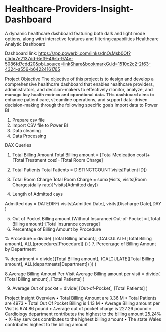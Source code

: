# Healthcare-Providers-Insight-Dashboard
 A dynamic healthcare dashboard featuring both dark and light mode options, along with interactive features and filtering capabilities
Healthcare Analytic Dashboard 

Dashboard link: https://app.powerbi.com/links/dnOsMsb0Of?ctid=7e2137dd-6ef9-46eb-974e-5086fd7cdd20&pbi_source=linkShare&bookmarkGuid=1510c2c2-2f63-4324-a556-b64224161765

Project Objective 
The objective of this project is to design and develop a comprehensive healthcare dashboard that enables healthcare providers, administrators, and decision-makers to effectively monitor, analyze, and manage key health metrics and operational data. This dashboard aims to enhance patient care, streamline operations, and support data-driven decision-making through the following specific goals 
Import data to Power BI 
1. Prepare csv file 
2. Import CSV file to Power BI 
3. Data cleaning 
4. Data Processing 

DAX Queries
1.	Total Billing Amount
Total Billing amount = [Total Medication cost]+[Total Treatment cost]+[Total Room Charge]
2.	Total Patients
Total Patients = DISTINCTCOUNT(visits[Patient ID])
3.	Total Room Charge
Total Room Charge = sumx(visits,
    visits[Room Charges(daily rate)]*visits[Admitted day])

4.	Length of Admitted days

Admitted day = DATEDIFF(
    visits[Admitted Date],
    visits[Discharge Date],DAY
)

5.	Out of Pocket Billing amount (Without Insurance)
Out-of-Pocket = [Total Billing amount]-[Total insurance coverage] 
6.	Percentage of Billing Amount by Procedure

% Procedure = 
divide(
    [Total Billing amount],
    (CALCULATE([Total Billing amount],
    ALL(procedures[Procedure])
    ))
)
7. Percentage of Billing Amount by Department

% department = 
divide(
    [Total Billing amount],
    (CALCULATE([Total Billing amount],
    ALL(departments[Department])
    ))
)

8.Average Billing Amount Per Visit
Average Billing amount per visit = 
divide(
    [Total Billing amount],
    [Total Patients]
)

9. Average Out of pocket = 
divide(
    [Out-of-Pocket],
    [Total Patients]
)


Project Insight
Overview
•	Total Billing Amount are 3.36 M
•	Total Patients are 4973
•	Total Out Of Pocket Billing is 1.13 M
•	Average Billing amount per Visit is 674.86 pound
•	Average out of pocket charge is  227.26 pound
•	Cardiology department contributes the highest to the billing amount 25.24%
•	X-Ray services contributes to the highest billing amount
•	The state Wales contributes highest to the billing amount



